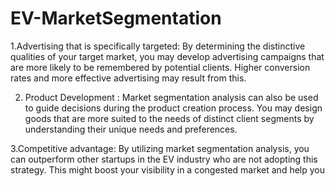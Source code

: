 # EV-MarketSegmentation

1.Advertising that is specifically targeted: By determining the distinctive qualities of your target market, you may develop advertising campaigns that are more likely to be remembered by potential clients. Higher conversion rates and more effective advertising may result from this.

2. Product Development : Market segmentation analysis can also be used to guide decisions during the product creation process. You may design goods that are more suited to the needs of distinct client segments by understanding their unique needs and preferences.

3.Competitive advantage: By utilizing market segmentation analysis, you can outperform other startups in the EV industry who are not adopting this strategy. This might boost your visibility in a congested market and help you
